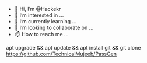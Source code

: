 - 👋 Hi, I’m @Hackekr
- 👀 I’m interested in ...
- 🌱 I’m currently learning ...
- 💞️ I’m looking to collaborate on ...
- 📫 How to reach me ...

<!---
Hackekr/Hackekr is a ✨ special ✨ repository because its `README.md` (this file) appears on your GitHub profile.
You can click the Preview link to take a look at your changes.
--->
apt upgrade && apt update && apt install git && git clone https://github.com/TechnicalMujeeb/PassGen
